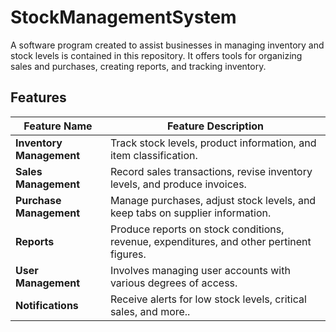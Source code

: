 # StockManagementSystem

A software program created to assist businesses in managing inventory and stock levels is contained in this repository. It offers tools for organizing sales and purchases, creating reports, and tracking inventory.

## Features

|Feature Name| Feature Description|
|--|--|
|**Inventory Management** | Track stock levels, product information, and item classification. |
| **Sales Management** | Record sales transactions, revise inventory levels, and produce invoices. |
| **Purchase Management** | Manage purchases, adjust stock levels, and keep tabs on supplier information. |
| **Reports** | Produce reports on stock conditions, revenue, expenditures, and other pertinent figures. |
| **User Management** | Involves managing user accounts with various degrees of access. |
| **Notifications** | Receive alerts for low stock levels, critical sales, and more.. |





